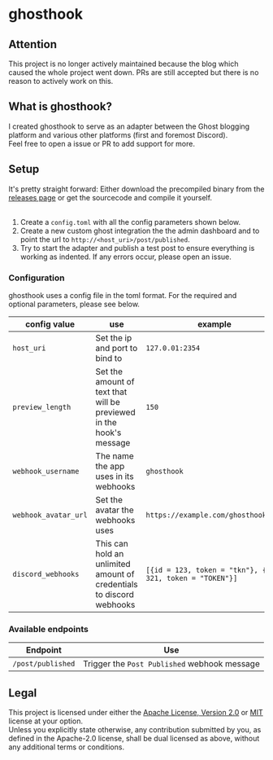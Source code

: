 # ghosthook

## Attention

This project is no longer actively maintained because the blog which caused the whole project went down.
PRs are still accepted but there is no reason to actively work on this.

## What is ghosthook?
I created ghosthook to serve as an adapter between the Ghost blogging platform and various other platforms (first and foremost Discord). <br>
Feel free to open a issue or PR to add support for more.

## Setup
It's pretty straight forward: Either download the precompiled binary from the [releases page](https://github.com/cloudybyte/ghosthook/releases) or get the sourcecode and compile it yourself.<br><br>
1.  Create a <code>config.toml</code> with all the config parameters shown below.<br>
2. Create a new custom ghost integration the the admin dashboard and to point the url to <code>http://<host_uri>/post/published</code>.
3. Try to start the adapter and publish a test post to ensure everything is working as indented. If any errors occur, please open an issue.


### Configuration 
ghosthook uses a config file in the toml format. For the required and optional parameters, please see below.

<table>
<thead>
<tr>
<th>config value</th>
<th>use</th>
<th>example</th>
<th>default</th>
<th>required?</th>
</tr>
</thead>
<tbody>
<tr>
<td><code>host_uri</code></td>
<td>Set the ip and port to bind to</td>
<td><code>127.0.01:2354</code></td>
<td align="center">-/-</td>
<td align="center">yes</td>
</tr>
<tr>
<td><code>preview_length</code></td>
<td>Set the amount of text that will be previewed<br>in the hook's message</td>
<td><code>150</code></td>
<td align="center">-/-</td>
<td align="center">yes</td>
</tr>
</tr>
<tr>
<td><code>webhook_username</code></td>
<td>The name the app uses in its webhooks</td>
<td><code>ghosthook</code></td>
<td align="center">-/-</td>
<td align="center">yes</td>
</tr>
</tr>
<tr>
<td><code>webhook_avatar_url</code></td>
<td>Set the avatar the webhooks uses</td>
<td><code>https://example.com/ghosthook.png</code></td>
<td align="center">-/-</td>
<td align="center">yes</td>
</tr>
</tr>
<tr>
<td><code>discord_webhooks</code></td>
<td>This can hold an unlimited amount of credentials to discord webhooks</td>
<td><code>[{id = 123, token = "tkn"}, {id = 321, token = "TOKEN"}]</code></td>
<td align="center">-/-</td>
<td align="center">yes</td>
</tr>
</tbody>
</table>

### Available endpoints

<table>
<thead>
<tr>
<th>Endpoint</th>
<th>Use</th>
</tr>
</thead>
<tbody>
<tr>
<td><code>/post/published</code></td>
<td>Trigger the <code>Post Published</code> webhook message</td>
</tr>

</tbody>
</table>


## Legal
This project is licensed under either the [Apache License, Version 2.0](https://choosealicense.com/licenses/apache-2.0/) or [MIT](https://choosealicense.com/licenses/mit/) license at your option.<br>
Unless you explicitly state otherwise, any contribution submitted by you, as defined in the Apache-2.0 license, shall be dual licensed as above, without any additional terms or conditions. 